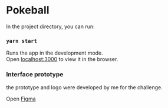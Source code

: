 # Pokeball
In the project directory, you can run:

### `yarn start`

Runs the app in the development mode.<br />
Open [localhost:3000](http://localhost:3000) to view it in the browser.

### Interface prototype 

the prototype and logo were developed by me for the challenge.

Open [Figma](https://www.figma.com/file/KR8F0vsntx8tVyi7c68JNF/Untitled?node-id=0%3A1)
